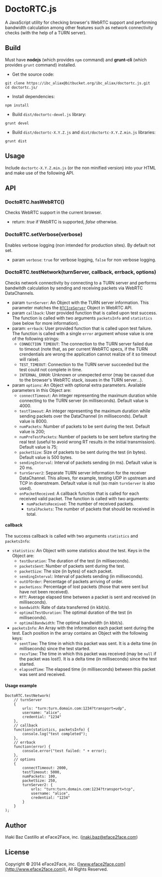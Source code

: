 # DoctoRTC.js

A JavaScript utility for checking browser's WebRTC support and performing bandwidth calculation among other features such as network connectivity checks (with the help of a TURN server).


## Build

Must have **nodejs** (which provides `npm` command) and **grunt-cli** (which provides `grunt` command) installed.

* Get the source code:
```
git clone https://ibc_aliax@bitbucket.org/ibc_aliax/doctortc.js.git
cd doctortc.js/
```

* Install dependencies:
```
npm install
```

* Build `dist/doctortc-devel.js` library:
```
grunt devel
```

* Build `dist/doctortc-X.Y.Z.js` and `dist/doctortc-X.Y.Z.min.js` libraries:
```
grunt dist
```


## Usage

Include `doctortc-X.Y.Z.min.js` (or the non minified version) into your HTML and make use of the following API.


## API


### DoctoRTC.hasWebRTC()

Checks WebRTC support in the current browser.

* return:  *true* if WebRTC is supported, *false* otherwise.


### DoctoRTC.setVerbose(verbose)

Enables verbose logging (non intended for production sites). By default not set.

* param `verbose`: `true` for verbose logging, `false` for non verbose logging.


### DoctoRTC.testNetwork(turnServer, callback, errback, options)

Checks network connectivity by connecting to a TURN server and performs bandwitdh calculation by sending and receiving packets via WebRTC DataChannels.

* param `turnServer`: An Object with the TURN server information. This parameter matches the [`RTCIceServer`](http://www.w3.org/TR/webrtc/#idl-def-RTCIceServer) Object in WebRTC API.
* param `callback`: User provided function that is called upon test success. The function is called with two arguments `packetsInfo` and `statistics` (see below for more information).
* param: `errback`: User provided function that is called upon test failure. The function is called with a single `error` argument whose value is one of the following strings:
    * `CONNECTION TIMEOUT`: The connection to the TURN server failed due to timeout (note that, as per current WebRTC specs, if the TURN crendentials are wrong the application cannot realize of it so timeout will raise).
    * `TEST_TIMEOUT`: Connection to the TURN server succeeded but the test could not complete in time.
    * `INTERNAL_ERROR`: Unknown or unexpected error (may be caused due to the browser's WebRTC stack, issues in the TURN server...).
* param `options`: An Object with optional extra parameters. Available parameters in this Object are:
    * `connectTimeout`: An integer representing the maximum duration while connecting to the TURN server (in milliseconds). Default value is 4000.
    * `testTimeout`: An integer representing the maximum duration while sending packets over the DataChannel (in milliseconds). Default value is 8000.
    * `numPackets`: Number of packets to be sent during the test. Default value is 200;
    * `numPreTestPackets`: Number of packets to be sent before starting the real test (useful to avoid wrong RT results in the initial transmission). Default value is 75;
    * `packetSize`: Size of packets to be sent during the test (in bytes). Default value is 500 bytes.
    * `sendingInterval`: Interval of packets sending (in ms). Default value is 20 ms.
    * `turnServer2`: Separate TURN server information for the receiver DataChannel. This allows, for example, testing UDP in upstream and TCP in downstream. Default value is null (so main `turnServer` is also used).
    * `onPacketReceived`: A callback function that is called for each received valid packet. The function is called with two arguments:
        * `numPacketsReceived`: The number of received packets.
        * `totalPackets`: The number of packets that should be received in total.


#### callback

The success callback is called with two arguments `statistics` and `packetsInfo`:

* `statistics`: An Object with some statistics about the test. Keys in the Object are:
    * `testDuration`: The duration of the test (in milliseconds).
    * `packetsSent`: Number of packets sent during the test.
    * `packetSize`: The size (in bytes) of each packet.
    * `sendingInterval`: Interval of packets sending (in milliseconds).
    * `outOfOrder`: Percentage of packets arriving of order.
    * `packetLoss`: Percentage of lost packets (those that were sent but have not been received).
    * `RTT`: Average elapsed time between a packet is sent and received (in milliseconds).
    * `bandwidth`: Rate of data transferred (in kbit/s).
    * `optimalTestDuration`: The optimal duration of the test (in milliseconds).
    * `optimalBandwidth`: The optimal bandwidth (in kbit/s).
* `packetsInfo`: An Array with the information each packet sent during the test. Each position in the array contains an Object with the following keys:
    * `sentTime`: The time in which this packet was sent. It is a delta time (in milliseconds) since the test started.
    * `recvTime`: The time in which this packet was received (may be `null` if the packet was lost!). It is a delta time (in milliseconds) since the test started.
    * `elapsedTime`: The elapsed time (in milliseconds) between this packet was sent and received.


#### Usage example

```
DoctoRTC.testNetwork(
    // turnServer
    {
        urls: "turn:turn.domain.com:1234?transport=udp",
        username: "alice",
        credential: "1234"
    },
    // callback
    function(statistics, packetsInfo) {
        console.log("test completed");
    },
    // errback
    function(error) {
        console.error("test failed: " + error);
    },
    // options
    {
        connectTimeout: 2000,
        testTimeout: 5000,
        numPackets: 100,
        packetSize: 250,
        turnServer2: {
            urls: "turn:turn.domain.com:1234?transport=tcp",
            username: "alice",
            credential: "1234"
        }
    }
);
```


## Author

Iñaki Baz Castillo at eFace2Face, inc. (inaki.baz@eface2face.com)


## License

Copyright © 2014 eFace2Face, inc. ([www.eface2face.com](http://www.eface2face.com)), All Rights Reserved.
